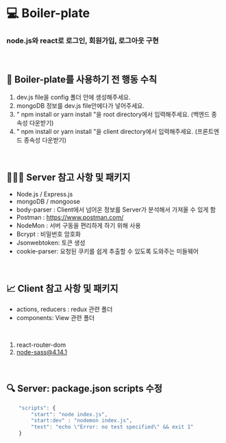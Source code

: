 # 💻 Boiler-plate
### node.js와 react로 로그인, 회원가입, 로그아웃 구현

<br>

## 🔖 Boiler-plate를 사용하기 전 행동 수칙
1. dev.js file을 config 폴더 안에 생성해주세요.
2. mongoDB 정보를 dev.js file안에다가 넣어주세요.
3. " npm install or yarn install "을 root directory에서 입력해주세요. (백엔드 종속성 다운받기)
4. " npm install or yarn install "을 client directory에서 입력해주세요. (프론트엔드 종속성 다운받기)

<br>

## 👨🏻‍💻 Server 참고 사항 및 패키지
* Node.js / Express.js
* mongoDB / mongoose
* body-parser : Client에서 넘어온 정보를 Server가 분석해서 가져올 수 있게 함
* Postman : https://www.postman.com/
* NodeMon : 서버 구동을 편리하게 하기 위해 사용
* Bcrypt : 비밀번호 암호화
* Jsonwebtoken: 토큰 생성
* cookie-parser: 요청된 쿠키를 쉽게 추출할 수 있도록 도와주는 미들웨어

<br>

## 📈 Client 참고 사항 및 패키지
* actions, reducers : redux 관련 폴더
* components: View 관련 폴더

<br>

1. react-router-dom
2. node-sass@4.14.1

<br>

## 🔍 Server: package.json scripts 수정
```javascript
    "scripts": {
        "start": "node index.js",
        "start:dev" : "nodemon index.js",
        "test": "echo \"Error: no test specified\" && exit 1"
    }
```

<br>

